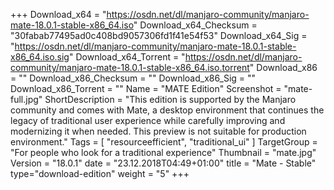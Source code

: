 +++
Download_x64 = "https://osdn.net/dl/manjaro-community/manjaro-mate-18.0.1-stable-x86_64.iso"
Download_x64_Checksum = "30fabab77495ad0c408bd9057306fd1f41e54f53"
Download_x64_Sig = "https://osdn.net/dl/manjaro-community/manjaro-mate-18.0.1-stable-x86_64.iso.sig"
Download_x64_Torrent = "https://osdn.net/dl/manjaro-community/manjaro-mate-18.0.1-stable-x86_64.iso.torrent"
Download_x86 = ""
Download_x86_Checksum = ""
Download_x86_Sig = ""
Download_x86_Torrent = ""
Name = "MATE Edition"
Screenshot = "mate-full.jpg"
ShortDescription = "This edition is supported by the Manjaro community and comes with Mate, a desktop environment that continues the legacy of traditional user experience while carefully improving and modernizing it when needed. This preview is not suitable for production environment."
Tags = [ "resourceefficient", "traditional_ui" ]
TargetGroup = "For people who look for a traditional experience"
Thumbnail = "mate.jpg"
Version = "18.0.1"
date = "23.12.2018T04:49+01:00"
title = "Mate - Stable"
type="download-edition"
weight = "5"
+++
